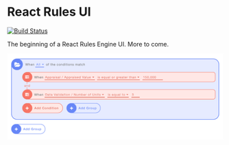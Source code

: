 # React Rules UI

[![Build Status](https://travis-ci.org/BaylorRae/react-rules-ui.svg?branch=master)](https://travis-ci.org/BaylorRae/react-rules-ui)

The beginning of a React Rules Engine UI. More to come.

![](./docs/concept.png)
